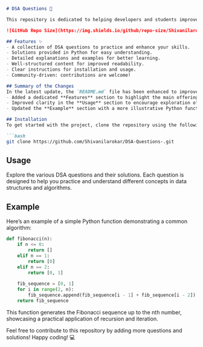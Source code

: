 ```markdown
# DSA Questions 🚀

This repository is dedicated to helping developers and students improve their skills in Data Structures and Algorithms (DSA) through a collection of curated questions and solutions.

![GitHub Repo Size](https://img.shields.io/github/repo-size/Shivanilarokar/DSA-Questions-) ![Contributors](https://img.shields.io/github/contributors/Shivanilarokar/DSA-Questions-) ![Issues](https://img.shields.io/github/issues/Shivanilarokar/DSA-Questions-)

## Features ✨
- A collection of DSA questions to practice and enhance your skills.
- Solutions provided in Python for easy understanding.
- Detailed explanations and examples for better learning.
- Well-structured content for improved readability.
- Clear instructions for installation and usage.
- Community-driven: contributions are welcome!

## Summary of the Changes
In the latest update, the `README.md` file has been enhanced to improve clarity and provide better guidance for users. The following changes were made:
- Added a dedicated **Features** section to highlight the main offerings.
- Improved clarity in the **Usage** section to encourage exploration of DSA problems.
- Updated the **Example** section with a more illustrative Python function.

## Installation
To get started with the project, clone the repository using the following command:

```bash
git clone https://github.com/Shivanilarokar/DSA-Questions-.git
```

## Usage
Explore the various DSA questions and their solutions. Each question is designed to help you practice and understand different concepts in data structures and algorithms.

## Example
Here’s an example of a simple Python function demonstrating a common algorithm:

```python
def fibonacci(n):
    if n <= 0:
        return []
    elif n == 1:
        return [0]
    elif n == 2:
        return [0, 1]
    
    fib_sequence = [0, 1]
    for i in range(2, n):
        fib_sequence.append(fib_sequence[i - 1] + fib_sequence[i - 2])
    return fib_sequence
```

This function generates the Fibonacci sequence up to the nth number, showcasing a practical application of recursion and iteration.

Feel free to contribute to this repository by adding more questions and solutions! Happy coding! 💻
```
